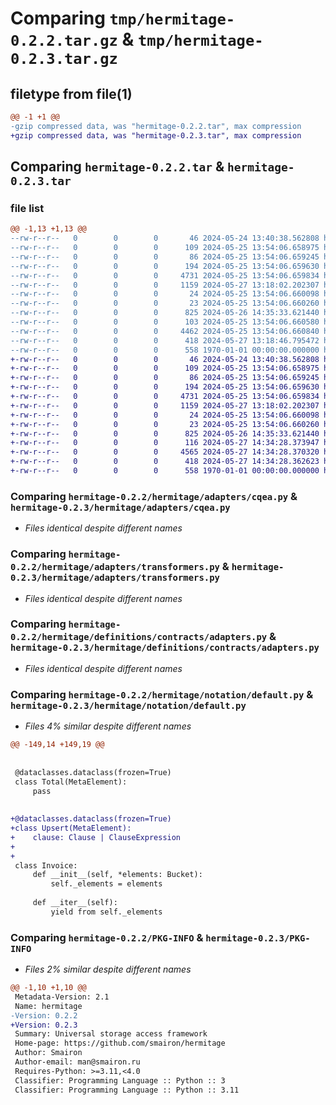 # Comparing `tmp/hermitage-0.2.2.tar.gz` & `tmp/hermitage-0.2.3.tar.gz`

## filetype from file(1)

```diff
@@ -1 +1 @@
-gzip compressed data, was "hermitage-0.2.2.tar", max compression
+gzip compressed data, was "hermitage-0.2.3.tar", max compression
```

## Comparing `hermitage-0.2.2.tar` & `hermitage-0.2.3.tar`

### file list

```diff
@@ -1,13 +1,13 @@
--rw-r--r--   0        0        0       46 2024-05-24 13:40:38.562808 hermitage-0.2.2/README.md
--rw-r--r--   0        0        0      109 2024-05-25 13:54:06.658975 hermitage-0.2.2/hermitage/__init__.py
--rw-r--r--   0        0        0       86 2024-05-25 13:54:06.659245 hermitage-0.2.2/hermitage/adapters/__init__.py
--rw-r--r--   0        0        0      194 2024-05-25 13:54:06.659630 hermitage-0.2.2/hermitage/adapters/constraints.py
--rw-r--r--   0        0        0     4731 2024-05-25 13:54:06.659834 hermitage-0.2.2/hermitage/adapters/cqea.py
--rw-r--r--   0        0        0     1159 2024-05-27 13:18:02.202307 hermitage-0.2.2/hermitage/adapters/transformers.py
--rw-r--r--   0        0        0       24 2024-05-25 13:54:06.660098 hermitage-0.2.2/hermitage/definitions/__init__.py
--rw-r--r--   0        0        0       23 2024-05-25 13:54:06.660260 hermitage-0.2.2/hermitage/definitions/contracts/__init__.py
--rw-r--r--   0        0        0      825 2024-05-26 14:35:33.621440 hermitage-0.2.2/hermitage/definitions/contracts/adapters.py
--rw-r--r--   0        0        0      103 2024-05-25 13:54:06.660580 hermitage-0.2.2/hermitage/notation/__init__.py
--rw-r--r--   0        0        0     4462 2024-05-25 13:54:06.660840 hermitage-0.2.2/hermitage/notation/default.py
--rw-r--r--   0        0        0      418 2024-05-27 13:18:46.795472 hermitage-0.2.2/pyproject.toml
--rw-r--r--   0        0        0      558 1970-01-01 00:00:00.000000 hermitage-0.2.2/PKG-INFO
+-rw-r--r--   0        0        0       46 2024-05-24 13:40:38.562808 hermitage-0.2.3/README.md
+-rw-r--r--   0        0        0      109 2024-05-25 13:54:06.658975 hermitage-0.2.3/hermitage/__init__.py
+-rw-r--r--   0        0        0       86 2024-05-25 13:54:06.659245 hermitage-0.2.3/hermitage/adapters/__init__.py
+-rw-r--r--   0        0        0      194 2024-05-25 13:54:06.659630 hermitage-0.2.3/hermitage/adapters/constraints.py
+-rw-r--r--   0        0        0     4731 2024-05-25 13:54:06.659834 hermitage-0.2.3/hermitage/adapters/cqea.py
+-rw-r--r--   0        0        0     1159 2024-05-27 13:18:02.202307 hermitage-0.2.3/hermitage/adapters/transformers.py
+-rw-r--r--   0        0        0       24 2024-05-25 13:54:06.660098 hermitage-0.2.3/hermitage/definitions/__init__.py
+-rw-r--r--   0        0        0       23 2024-05-25 13:54:06.660260 hermitage-0.2.3/hermitage/definitions/contracts/__init__.py
+-rw-r--r--   0        0        0      825 2024-05-26 14:35:33.621440 hermitage-0.2.3/hermitage/definitions/contracts/adapters.py
+-rw-r--r--   0        0        0      116 2024-05-27 14:34:28.373947 hermitage-0.2.3/hermitage/notation/__init__.py
+-rw-r--r--   0        0        0     4565 2024-05-27 14:34:28.370320 hermitage-0.2.3/hermitage/notation/default.py
+-rw-r--r--   0        0        0      418 2024-05-27 14:34:28.362623 hermitage-0.2.3/pyproject.toml
+-rw-r--r--   0        0        0      558 1970-01-01 00:00:00.000000 hermitage-0.2.3/PKG-INFO
```

### Comparing `hermitage-0.2.2/hermitage/adapters/cqea.py` & `hermitage-0.2.3/hermitage/adapters/cqea.py`

 * *Files identical despite different names*

### Comparing `hermitage-0.2.2/hermitage/adapters/transformers.py` & `hermitage-0.2.3/hermitage/adapters/transformers.py`

 * *Files identical despite different names*

### Comparing `hermitage-0.2.2/hermitage/definitions/contracts/adapters.py` & `hermitage-0.2.3/hermitage/definitions/contracts/adapters.py`

 * *Files identical despite different names*

### Comparing `hermitage-0.2.2/hermitage/notation/default.py` & `hermitage-0.2.3/hermitage/notation/default.py`

 * *Files 4% similar despite different names*

```diff
@@ -149,14 +149,19 @@
 
 
 @dataclasses.dataclass(frozen=True)
 class Total(MetaElement):
     pass
 
 
+@dataclasses.dataclass(frozen=True)
+class Upsert(MetaElement):
+    clause: Clause | ClauseExpression
+
+
 class Invoice:
     def __init__(self, *elements: Bucket):
         self._elements = elements
 
     def __iter__(self):
         yield from self._elements
```

### Comparing `hermitage-0.2.2/PKG-INFO` & `hermitage-0.2.3/PKG-INFO`

 * *Files 2% similar despite different names*

```diff
@@ -1,10 +1,10 @@
 Metadata-Version: 2.1
 Name: hermitage
-Version: 0.2.2
+Version: 0.2.3
 Summary: Universal storage access framework
 Home-page: https://github.com/smairon/hermitage
 Author: Smairon
 Author-email: man@smairon.ru
 Requires-Python: >=3.11,<4.0
 Classifier: Programming Language :: Python :: 3
 Classifier: Programming Language :: Python :: 3.11
```

